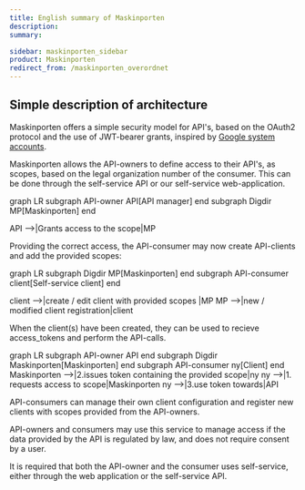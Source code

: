 ```yaml
---
title: English summary of Maskinporten
description:
summary:

sidebar: maskinporten_sidebar
product: Maskinporten
redirect_from: /maskinporten_overordnet
---
```


## Simple description of architecture

Maskinporten offers a simple security model for API's, based on the OAuth2 protocol and the use of JWT-bearer grants, inspired by [Google system accounts](https://developers.google.com/identity/protocols/OAuth2ServiceAccount).

Maskinporten allows the API-owners to define access to their API's, as scopes, based on the legal organization number of the consumer. This can be done through the self-service API or our self-service web-application.

<div class="mermaid">
graph LR
  subgraph API-owner
    API[API manager]
  end
  subgraph Digdir
    MP[Maskinporten]
  end

  API -->|Grants access to the scope|MP

</div>

Providing the correct access, the API-consumer may now create API-clients and add the provided scopes:

<div class="mermaid">
graph LR
subgraph Digdir
  MP[Maskinporten]
end
  subgraph API-consumer
    client[Self-service client]
  end

  client -->|create / edit client with provided scopes |MP
  MP -->|new / modified client registration|client


</div>

When the client(s) have been created, they can be used to recieve access_tokens and perform the API-calls.

<div class="mermaid">
graph LR
  subgraph API-owner
    API
  end
  subgraph Digdir
    Maskinporten[Maskinporten]
  end
  subgraph API-consumer
     ny[Client]
  end
  Maskinporten -->|2.issues token containing the provided scope|ny
  ny -->|1. requests access to scope|Maskinporten
  ny -->|3.use token towards|API
</div>

API-consumers can manage their own client configuration and register new clients with scopes provided from the API-owners.

API-owners and consumers may use this service to manage access if the data provided by the API is regulated by law, and does not require consent by a user.

It is required that both the API-owner and the consumer uses self-service, either through the web application or the self-service API.
